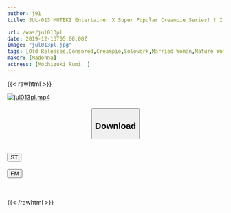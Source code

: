 ```yaml
---
author: j91
title: JUL-013 MUTEKI Entertainer X Super Popular Creampie Series! ! I Can't Say To My Wife That My Mouth Is Torn. -I Forgot About Me And Made Vaginal Cum Shot On A Hot Spring Trip For 2 Days And 1 Night. -Mochizuki Beauty

url: /was/jul013pl
date: 2019-12-13T05:00:00Z
image: "jul013pl.jpg"
tags: [Old Releases,Censored,Creampie,Solowork,Married Woman,Mature Woman,Digital Mosaic,EntertainerHot Spring	 ]
maker: [Madonna]
actress: [Mochizuki Rumi  ]
---
```



{{< rawhtml >}}

<div class="video" data-videoid="lkypj4gQxjh7yPB">
    <a href="javascript:;">
        <img src="/was/jul013pl/jul013pl.jpg" width="WIDTH" height="HEIGHT" alt="jul013pl.mp4" loading="lazy">
    </a>
</div>

<script type="text/javascript" src="https://j91.asia/asset/on-demand-st.js"></script>

<br>
  <link rel="stylesheet" href="https://j91.asia/asset/bs5.css">
  
  <center>
  <button class="btn btn-primary" type="button" data-bs-toggle="collapse" data-bs-target=".multi-collapse" aria-expanded="false" aria-controls="multiCollapseExample1 multiCollapseExample2"><h2>Download</h2></button></center>
</p>
<div class="row">
  <div class="col">
    <div class="collapse multi-collapse" id="multiCollapseExample1">
      <div class="card card-body">
	      	      <br>
<div class="buttons">  
<a href="https://streamtape.to/v/lkypj4gQxjh7yPB" target="_blank"><button class="btn-hover color-3"><i class="fa fa-download"></i> ST</button></a></div>
    </div>
  </div>
</div>
  <div class="col">
    <div class="collapse multi-collapse" id="multiCollapseExample2">
      <div class="card card-body">
	      <br>
<div class="buttons">
    <a href="https://filemoon.sx/d/e3lxky1kqs20" target="_blank"><button class="btn-hover color-8"><i class="fa fa-download"></i> FM</button></a></div>
<br><br>
      </div>
    </div>
  </div>
</div>

{{< /rawhtml >}}
